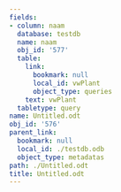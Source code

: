 ```yaml
---
fields:
- column: naam
  database: testdb
  name: naam
  obj_id: '577'
  table:
    link:
      bookmark: null
      local_id: vwPlant
      object_type: queries
    text: vwPlant
  tabletype: query
name: Untitled.odt
obj_id: '576'
parent_link:
  bookmark: null
  local_id: ./testdb.odb
  object_type: metadatas
path: ./Untitled.odt
title: Untitled.odt
---
```


